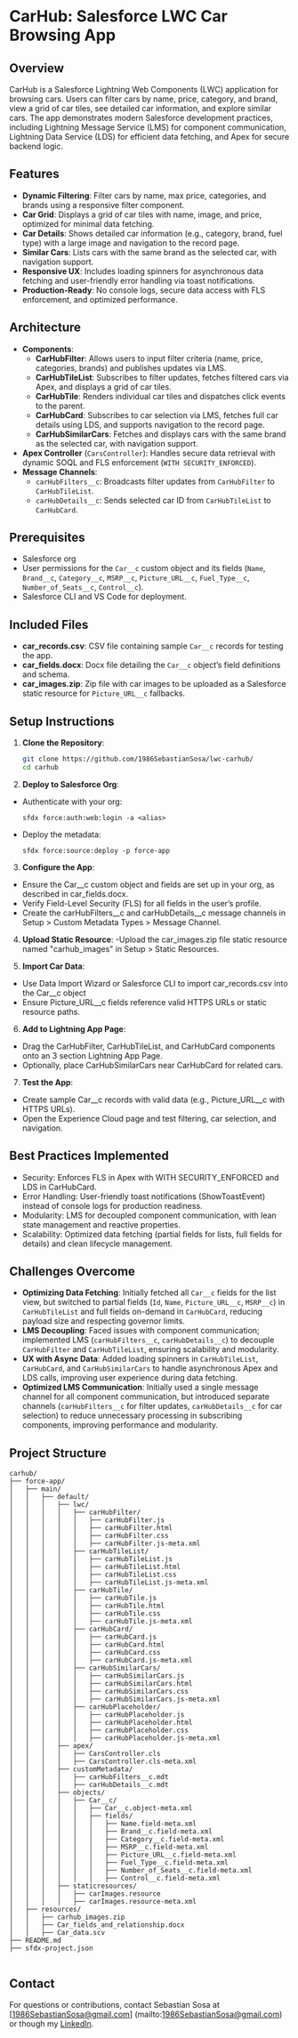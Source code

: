 # CarHub: Salesforce LWC Car Browsing App

## Overview
CarHub is a Salesforce Lightning Web Components (LWC) application for browsing cars. Users can filter cars by name, price, category, and brand, view a grid of car tiles, see detailed car information, and explore similar cars. The app demonstrates modern Salesforce development practices, including Lightning Message Service (LMS) for component communication, Lightning Data Service (LDS) for efficient data fetching, and Apex for secure backend logic.

## Features
- **Dynamic Filtering**: Filter cars by name, max price, categories, and brands using a responsive filter component.
- **Car Grid**: Displays a grid of car tiles with name, image, and price, optimized for minimal data fetching.
- **Car Details**: Shows detailed car information (e.g., category, brand, fuel type) with a large image and navigation to the record page.
- **Similar Cars**: Lists cars with the same brand as the selected car, with navigation support.
- **Responsive UX**: Includes loading spinners for asynchronous data fetching and user-friendly error handling via toast notifications.
- **Production-Ready**: No console logs, secure data access with FLS enforcement, and optimized performance.

## Architecture
- **Components**:
  - **CarHubFilter**: Allows users to input filter criteria (name, price, categories, brands) and publishes updates via LMS.
  - **CarHubTileList**: Subscribes to filter updates, fetches filtered cars via Apex, and displays a grid of car tiles.
  - **CarHubTile**: Renders individual car tiles and dispatches click events to the parent.
  - **CarHubCard**: Subscribes to car selection via LMS, fetches full car details using LDS, and supports navigation to the record page.
  - **CarHubSimilarCars**: Fetches and displays cars with the same brand as the selected car, with navigation support.
- **Apex Controller** (`CarsController`): Handles secure data retrieval with dynamic SOQL and FLS enforcement (`WITH SECURITY_ENFORCED`).
- **Message Channels**:
  - `carHubFilters__c`: Broadcasts filter updates from `CarHubFilter` to `CarHubTileList`.
  - `carHubDetails__c`: Sends selected car ID from `CarHubTileList` to `CarHubCard`.

## Prerequisites
- Salesforce org
- User permissions for the `Car__c` custom object and its fields (`Name`, `Brand__c`, `Category__c`, `MSRP__c`, `Picture_URL__c`, `Fuel_Type__c`, `Number_of_Seats__c`, `Control__c`).
- Salesforce CLI and VS Code for deployment.

## Included Files
- **car_records.csv**: CSV file containing sample `Car__c` records for testing the app.
- **car_fields.docx**: Docx file detailing the `Car__c` object’s field definitions and schema.
- **car_images.zip**: Zip file with car images to be uploaded as a Salesforce static resource for `Picture_URL__c` fallbacks.

## Setup Instructions
1. **Clone the Repository**:
   ```bash
   git clone https://github.com/1986SebastianSosa/lwc-carhub/
   cd carhub
    ```

2. **Deploy to Salesforce Org**:
- Authenticate with your org:
    ```
    sfdx force:auth:web:login -a <alias>
    ```
- Deploy the metadata:
    ```
    sfdx force:source:deploy -p force-app
    ```
3. **Configure the App**:
- Ensure the Car__c custom object and fields are set up in your org, as described in car_fields.docx.
- Verify Field-Level Security (FLS) for all fields in the user’s profile.
- Create the carHubFilters__c and carHubDetails__c message channels in Setup > Custom Metadata Types > Message Channel.

4. **Upload Static Resource**:
-Upload the car_images.zip file static resource named "carhub_images" in Setup > Static Resources.

5. **Import Car Data**:
- Use Data Import Wizard or Salesforce CLI to import car_records.csv into the Car__c object
- Ensure Picture_URL__c fields reference valid HTTPS URLs or static resource paths.

6. **Add to Lightning App Page**:
- Drag the CarHubFilter, CarHubTileList, and CarHubCard components onto an 3 section Lightning App Page.
- Optionally, place CarHubSimilarCars near CarHubCard for related cars.

7. **Test the App**:
- Create sample Car__c records with valid data (e.g., Picture_URL__c with HTTPS URLs).
- Open the Experience Cloud page and test filtering, car selection, and navigation.

## Best Practices Implemented
- Security: Enforces FLS in Apex with WITH SECURITY_ENFORCED and LDS in CarHubCard.
- Error Handling: User-friendly toast notifications (ShowToastEvent) instead of console logs for production readiness.
- Modularity: LMS for decoupled component communication, with lean state management and reactive properties.
- Scalability: Optimized data fetching (partial fields for lists, full fields for details) and clean lifecycle management.

## Challenges Overcome
- **Optimizing Data Fetching**: Initially fetched all `Car__c` fields for the list view, but switched to partial fields (`Id`, `Name`, `Picture_URL__c`, `MSRP__c`) in `CarHubTileList` and full fields on-demand in `CarHubCard`, reducing payload size and respecting governor limits.
- **LMS Decoupling**: Faced issues with component communication; implemented LMS (`carHubFilters__c`, `carHubDetails__c`) to decouple `CarHubFilter` and `CarHubTileList`, ensuring scalability and modularity.
- **UX with Async Data**: Added loading spinners in `CarHubTileList`, `CarHubCard`, and `CarHubSimilarCars` to handle asynchronous Apex and LDS calls, improving user experience during data fetching.
- **Optimized LMS Communication**: Initially used a single message channel for all component communication, but introduced separate channels (`carHubFilters__c` for filter updates, `carHubDetails__c` for car selection) to reduce unnecessary processing in subscribing components, improving performance and modularity.

## Project Structure
```
carhub/
├── force-app/
│   ├── main/
│   │   ├── default/
│   │   │   ├── lwc/
│   │   │   │   ├── carHubFilter/
│   │   │   │   │   ├── carHubFilter.js
│   │   │   │   │   ├── carHubFilter.html
│   │   │   │   │   ├── carHubFilter.css
│   │   │   │   │   ├── carHubFilter.js-meta.xml
│   │   │   │   ├── carHubTileList/
│   │   │   │   │   ├── carHubTileList.js
│   │   │   │   │   ├── carHubTileList.html
│   │   │   │   │   ├── carHubTileList.css
│   │   │   │   │   ├── carHubTileList.js-meta.xml
│   │   │   │   ├── carHubTile/
│   │   │   │   │   ├── carHubTile.js
│   │   │   │   │   ├── carHubTile.html
│   │   │   │   │   ├── carHubTile.css
│   │   │   │   │   ├── carHubTile.js-meta.xml
│   │   │   │   ├── carHubCard/
│   │   │   │   │   ├── carHubCard.js
│   │   │   │   │   ├── carHubCard.html
│   │   │   │   │   ├── carHubCard.css
│   │   │   │   │   ├── carHubCard.js-meta.xml
│   │   │   │   ├── carHubSimilarCars/
│   │   │   │   │   ├── carHubSimilarCars.js
│   │   │   │   │   ├── carHubSimilarCars.html
│   │   │   │   │   ├── carHubSimilarCars.css
│   │   │   │   │   ├── carHubSimilarCars.js-meta.xml
│   │   │   │   ├── carHubPlaceholder/
│   │   │   │   │   ├── carHubPlaceholder.js
│   │   │   │   │   ├── carHubPlaceholder.html
│   │   │   │   │   ├── carHubPlaceholder.css
│   │   │   │   │   ├── carHubPlaceholder.js-meta.xml
│   │   │   ├── apex/
│   │   │   │   ├── CarsController.cls
│   │   │   │   ├── CarsController.cls-meta.xml
│   │   │   ├── customMetadata/
│   │   │   │   ├── carHubFilters__c.mdt
│   │   │   │   ├── carHubDetails__c.mdt
│   │   │   ├── objects/
│   │   │   │   ├── Car__c/
│   │   │   │   │   ├── Car__c.object-meta.xml
│   │   │   │   │   ├── fields/
│   │   │   │   │   │   ├── Name.field-meta.xml
│   │   │   │   │   │   ├── Brand__c.field-meta.xml
│   │   │   │   │   │   ├── Category__c.field-meta.xml
│   │   │   │   │   │   ├── MSRP__c.field-meta.xml
│   │   │   │   │   │   ├── Picture_URL__c.field-meta.xml
│   │   │   │   │   │   ├── Fuel_Type__c.field-meta.xml
│   │   │   │   │   │   ├── Number_of_Seats__c.field-meta.xml
│   │   │   │   │   │   ├── Control__c.field-meta.xml
│   │   │   ├── staticresources/
│   │   │   │   ├── carImages.resource
│   │   │   │   ├── carImages.resource-meta.xml
│   ├── resources/
│   │   ├── carhub_images.zip
│   │   ├── Car_fields_and_relationship.docx
│   │   ├── Car_data.scv
├── README.md
├── sfdx-project.json


```

## Contact
For questions or contributions, contact Sebastian Sosa at [1986SebastianSosa@gmail.com] (mailto:1986SebastianSosa@gmail.com) or though my [LinkedIn](https://www.linkedin.com/in/sebastian-sosa-cinotti/).